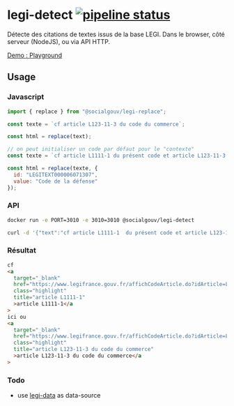 # legi-detect [![pipeline status](https://gitlab.factory.social.gouv.fr/SocialGouv/legi-detect/badges/master/pipeline.svg)](https://gitlab.factory.social.gouv.fr/SocialGouv/legi-detect/commits/master)

Détecte des citations de textes issus de la base LEGI. Dans le browser, côté serveur (NodeJS), ou via API HTTP.

[Demo : Playground](https://socialgouv.github.io/legi-detect/)

## Usage

### Javascript

```js
import { replace } from "@socialgouv/legi-replace";

const texte = `cf article L123-11-3 du code du commerce`;

const html = replace(text);

// on peut initialiser un code par défaut pour le "contexte"
const texte = `cf article L1111-1 du présent code et article L123-11-3 du code du commerce`;

const html = replace(texte, {
  id: "LEGITEXT000006071307",
  value: "Code de la défense"
});
```

### API

```sh
docker run -e PORT=3010 -e 3010=3010 @socialgouv/legi-detect

curl -d '{"text":"cf article L1111-1  du présent code et article L123-11-3 du code du commerce", "code": {"id": "LEGITEXT000006071307", "value": "Code de la défense"}}' -H "Content-Type:application/json" -X POST http://127.0.0.1:3010
```

### Résultat

```html
cf
<a
  target="_blank"
  href="https://www.legifrance.gouv.fr/affichCodeArticle.do?idArticle=LEGIARTI000020932648&cidTexte=LEGITEXT000006071307"
  class="highlight"
  title="article L1111-1"
  >article L1111-1</a
>
ici ou
<a
  target="_blank"
  href="https://www.legifrance.gouv.fr/affichCodeArticle.do?idArticle=LEGIARTI000020196876&cidTexte=LEGITEXT000005634379"
  class="highlight"
  title="article L123-11-3 du code du commerce"
  >article L123-11-3 du code du commerce</a
>
```

### Todo

- use [legi-data](https://github.com/SocialGouv/legi-data) as data-source

